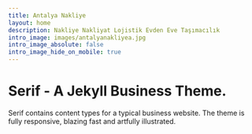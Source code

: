 ```yaml
---
title: Antalya Nakliye
layout: home
description: Nakliye Nakliyat Lojistik Evden Eve Taşımacılık
intro_image: images/antalyanakliyea.jpg
intro_image_absolute: false
intro_image_hide_on_mobile: true
---
```


# Serif - A Jekyll Business Theme.

Serif contains content types for a typical business website. The theme is fully responsive, blazing fast and artfully illustrated.
